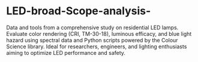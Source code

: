 # LED-broad-Scope-analysis-
Data and tools from a comprehensive study on residential LED lamps. Evaluate color rendering (CRI, TM-30-18), luminous efficacy, and blue light hazard using spectral data and Python scripts powered by the Colour Science library. Ideal for researchers, engineers, and lighting enthusiasts aiming to optimize LED performance and safety.
